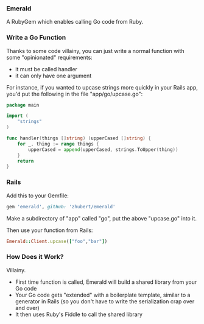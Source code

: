 ### Emerald

A RubyGem which enables calling Go code from Ruby.

### Write a Go Function

Thanks to some code villainy, you can just write a normal function with some "opinionated" requirements:

* it must be called handler
* it can only have one argument

For instance, if you wanted to upcase strings more quickly in your Rails app, you'd put the following in
the file "app/go/upcase.go":

```go
package main

import (
	"strings"
)

func handler(things []string) (upperCased []string) {
	for _, thing := range things {
		upperCased = append(upperCased, strings.ToUpper(thing))
	}
	return
}
```

### Rails


Add this to your Gemfile:

```ruby
gem 'emerald', github: 'zhubert/emerald'
```

Make a subdirectory of "app" called "go", put the above "upcase.go" into it.

Then use your function from Rails:

```ruby
Emerald::Client.upcase(["foo","bar"])
```

### How Does it Work?

Villainy.

* First time function is called, Emerald will build a shared library from your Go code
* Your Go code gets "extended" with a boilerplate template, similar to a generator in Rails (so you don't have to write the serialization crap over and over)
* It then uses Ruby's Fiddle to call the shared library
